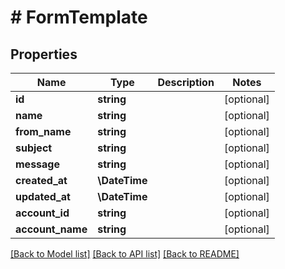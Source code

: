 # # FormTemplate

## Properties

Name | Type | Description | Notes
------------ | ------------- | ------------- | -------------
**id** | **string** |  | [optional]
**name** | **string** |  | [optional]
**from_name** | **string** |  | [optional]
**subject** | **string** |  | [optional]
**message** | **string** |  | [optional]
**created_at** | **\DateTime** |  | [optional]
**updated_at** | **\DateTime** |  | [optional]
**account_id** | **string** |  | [optional]
**account_name** | **string** |  | [optional]

[[Back to Model list]](../../README.md#models) [[Back to API list]](../../README.md#endpoints) [[Back to README]](../../README.md)
